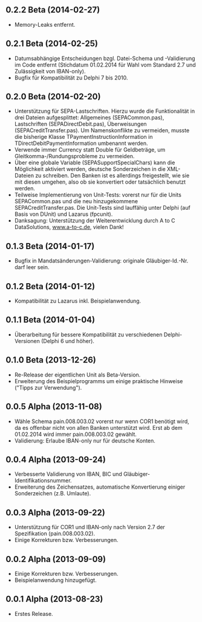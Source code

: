 ## 0.2.2 Beta (2014-02-27)

  - Memory-Leaks entfernt.

## 0.2.1 Beta (2014-02-25)

  - Datumsabhängige Entscheidungen bzgl. Datei-Schema und -Validierung im Code entfernt (Stichdatum 01.02.2014 für Wahl vom Standard 2.7 und Zulässigkeit von IBAN-only).
  - Bugfix für Kompatibilität zu Delphi 7 bis 2010.

## 0.2.0 Beta (2014-02-20)

  - Unterstützung für SEPA-Lastschriften. Hierzu wurde die Funktionalität in drei Dateien aufgesplittet: Allgemeines (SEPACommon.pas), Lastschriften (SEPADirectDebit.pas), Überweisungen (SEPACreditTransfer.pas). Um Namenskonflikte zu vermeiden, musste die bisherige Klasse TPaymentInstructionInformation in TDirectDebitPaymentInformation umbenannt werden.
  - Verwende immer Currency statt Double für Geldbeträge, um Gleitkomma-/Rundungsprobleme zu vermeiden.
  - Über eine globale Variable (SEPASupportSpecialChars) kann die Möglichkeit aktiviert werden, deutsche Sonderzeichen in die XML-Dateien zu schreiben. Den Banken ist es allerdings freigestellt, wie sie mit diesen umgehen, also ob sie konvertiert oder tatsächlich benutzt werden.
  - Teilweise Implementierung von Unit-Tests: vorerst nur für die Units SEPACommon.pas und die neu hinzugekommene SEPACreditTransfer.pas. Die Unit-Tests sind lauffähig unter Delphi (auf Basis von DUnit) und Lazarus (fpcunit).
  - Danksagung: Unterstützung der Weiterentwicklung durch A to C DataSolutions, www.a-to-c.de, vielen Dank!

## 0.1.3 Beta (2014-01-17)

  - Bugfix in Mandatsänderungen-Validierung: originale Gläubiger-Id.-Nr. darf leer sein.

## 0.1.2 Beta (2014-01-12)

  - Kompatibilität zu Lazarus inkl. Beispielanwendung.

## 0.1.1 Beta (2014-01-04)

  - Überarbeitung für bessere Kompatibilität zu verschiedenen Delphi-Versionen (Delphi 6 und höher).

## 0.1.0 Beta (2013-12-26)

  - Re-Release der eigentlichen Unit als Beta-Version.
  - Erweiterung des Beispielprogramms um einige praktische Hinweise ("Tipps zur Verwendung").

## 0.0.5 Alpha (2013-11-08)

  - Wähle Schema pain.008.003.02 vorerst nur wenn COR1 benötigt wird, da es offenbar nicht von allen Banken unterstützt wird. Erst ab dem 01.02.2014 wird immer pain.008.003.02 gewählt.
  - Validierung: Erlaube IBAN-only nur für deutsche Konten.

## 0.0.4 Alpha (2013-09-24)

  - Verbesserte Validierung von IBAN, BIC und Gläubiger-Identifikationsnummer.
  - Erweiterung des Zeichensatzes, automatische Konvertierung einiger Sonderzeichen (z.B. Umlaute).

## 0.0.3 Alpha (2013-09-22)

  - Unterstützung für COR1 und IBAN-only nach Version 2.7 der Spezifikation (pain.008.003.02).
  - Einige Korrekturen bzw. Verbesserungen.

## 0.0.2 Alpha (2013-09-09)

  - Einige Korrekturen bzw. Verbesserungen.
  - Beispielanwendung hinzugefügt.

## 0.0.1 Alpha (2013-08-23)

  - Erstes Release.
